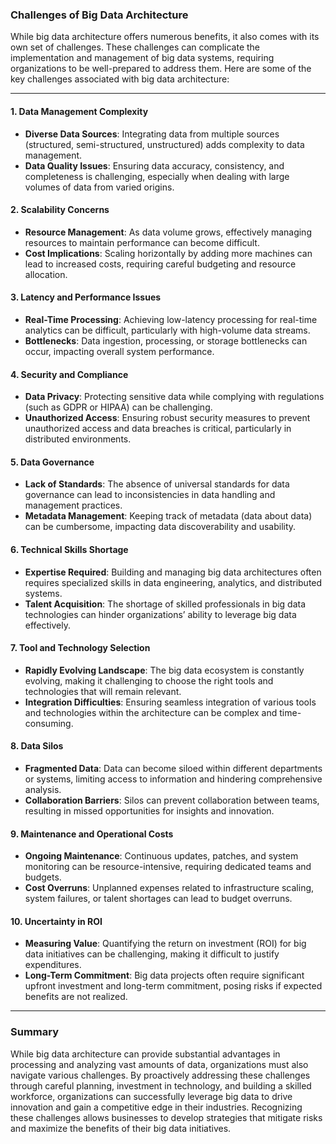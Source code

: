 ### Challenges of Big Data Architecture

While big data architecture offers numerous benefits, it also comes with its own set of challenges. These challenges can complicate the implementation and management of big data systems, requiring organizations to be well-prepared to address them. Here are some of the key challenges associated with big data architecture:

---

#### 1. **Data Management Complexity**
- **Diverse Data Sources**: Integrating data from multiple sources (structured, semi-structured, unstructured) adds complexity to data management.
- **Data Quality Issues**: Ensuring data accuracy, consistency, and completeness is challenging, especially when dealing with large volumes of data from varied origins.

#### 2. **Scalability Concerns**
- **Resource Management**: As data volume grows, effectively managing resources to maintain performance can become difficult.
- **Cost Implications**: Scaling horizontally by adding more machines can lead to increased costs, requiring careful budgeting and resource allocation.

#### 3. **Latency and Performance Issues**
- **Real-Time Processing**: Achieving low-latency processing for real-time analytics can be difficult, particularly with high-volume data streams.
- **Bottlenecks**: Data ingestion, processing, or storage bottlenecks can occur, impacting overall system performance.

#### 4. **Security and Compliance**
- **Data Privacy**: Protecting sensitive data while complying with regulations (such as GDPR or HIPAA) can be challenging.
- **Unauthorized Access**: Ensuring robust security measures to prevent unauthorized access and data breaches is critical, particularly in distributed environments.

#### 5. **Data Governance**
- **Lack of Standards**: The absence of universal standards for data governance can lead to inconsistencies in data handling and management practices.
- **Metadata Management**: Keeping track of metadata (data about data) can be cumbersome, impacting data discoverability and usability.

#### 6. **Technical Skills Shortage**
- **Expertise Required**: Building and managing big data architectures often requires specialized skills in data engineering, analytics, and distributed systems.
- **Talent Acquisition**: The shortage of skilled professionals in big data technologies can hinder organizations’ ability to leverage big data effectively.

#### 7. **Tool and Technology Selection**
- **Rapidly Evolving Landscape**: The big data ecosystem is constantly evolving, making it challenging to choose the right tools and technologies that will remain relevant.
- **Integration Difficulties**: Ensuring seamless integration of various tools and technologies within the architecture can be complex and time-consuming.

#### 8. **Data Silos**
- **Fragmented Data**: Data can become siloed within different departments or systems, limiting access to information and hindering comprehensive analysis.
- **Collaboration Barriers**: Silos can prevent collaboration between teams, resulting in missed opportunities for insights and innovation.

#### 9. **Maintenance and Operational Costs**
- **Ongoing Maintenance**: Continuous updates, patches, and system monitoring can be resource-intensive, requiring dedicated teams and budgets.
- **Cost Overruns**: Unplanned expenses related to infrastructure scaling, system failures, or talent shortages can lead to budget overruns.

#### 10. **Uncertainty in ROI**
- **Measuring Value**: Quantifying the return on investment (ROI) for big data initiatives can be challenging, making it difficult to justify expenditures.
- **Long-Term Commitment**: Big data projects often require significant upfront investment and long-term commitment, posing risks if expected benefits are not realized.

---

### Summary

While big data architecture can provide substantial advantages in processing and analyzing vast amounts of data, organizations must also navigate various challenges. By proactively addressing these challenges through careful planning, investment in technology, and building a skilled workforce, organizations can successfully leverage big data to drive innovation and gain a competitive edge in their industries. Recognizing these challenges allows businesses to develop strategies that mitigate risks and maximize the benefits of their big data initiatives.
